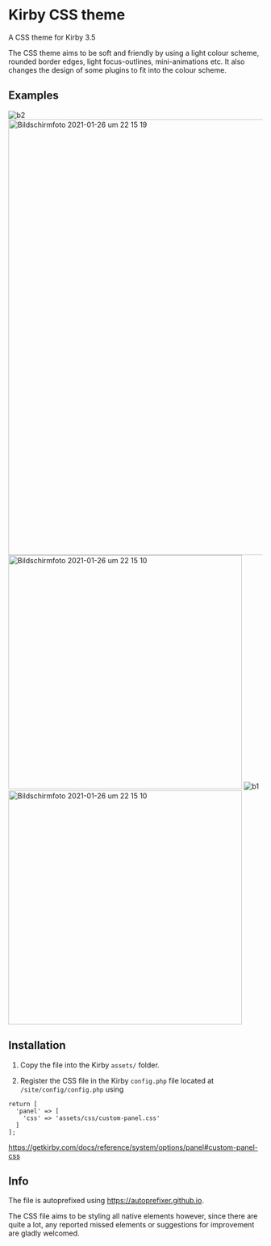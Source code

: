 # Kirby CSS theme
A CSS theme for Kirby 3.5

The CSS theme aims to be soft and friendly by using a light colour scheme, rounded border edges, light focus-outlines, mini-animations etc.
It also changes the design of some plugins to fit into the colour scheme.

## Examples

![b2](https://user-images.githubusercontent.com/66064484/105909168-7eaa1980-6027-11eb-8ea2-6d2164095454.gif)
<img width="863" alt="Bildschirmfoto 2021-01-26 um 22 15 19" src="https://user-images.githubusercontent.com/66064484/105908705-d7c57d80-6026-11eb-928d-4fd0cbe15ffe.png">
<img width="463" alt="Bildschirmfoto 2021-01-26 um 22 15 10" src="https://user-images.githubusercontent.com/66064484/105908710-d8f6aa80-6026-11eb-89fb-1c5bdf8abd2f.png">
![b1](https://user-images.githubusercontent.com/66064484/105909174-8073dd00-6027-11eb-8848-b0b727e988af.gif)
<img width="463" alt="Bildschirmfoto 2021-01-26 um 22 15 10" src="https://user-images.githubusercontent.com/66064484/105908741-e01db880-6026-11eb-81d5-e80158774183.png">


## Installation

1. Copy the file into the Kirby `assets/` folder.

2. Register the CSS file in the Kirby `config.php` file located at `/site/config/config.php` using

```
return [
  'panel' => [
    'css' => 'assets/css/custom-panel.css'
  ]
];
```
https://getkirby.com/docs/reference/system/options/panel#custom-panel-css


## Info

The file is autoprefixed using https://autoprefixer.github.io.

The CSS file aims to be styling all native elements however, since there are quite a lot, any reported missed elements or suggestions for improvement are gladly welcomed. 
